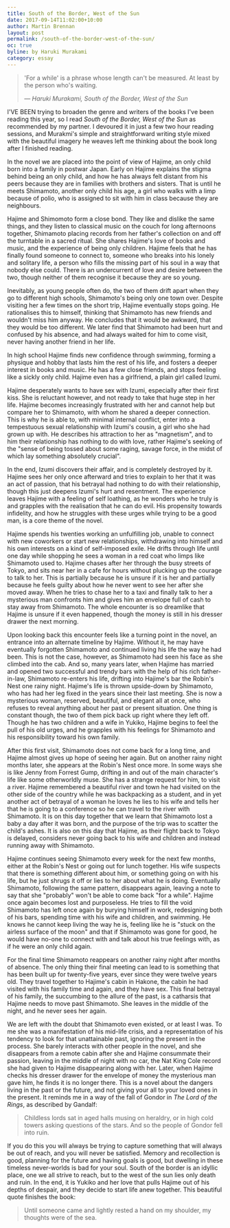 ```yaml
---
title: South of the Border, West of the Sun
date: 2017-09-14T11:02:00+10:00
author: Martin Brennan
layout: post
permalink: /south-of-the-border-west-of-the-sun/
oc: true
byline: by Haruki Murakami
category: essay
---
```


<blockquote class="hero"><p>'For a while' is a phrase whose length can't be measured. At least by the person who's waiting.</p><cite>— Haruki Murakami, South of the Border, West of the Sun</cite></blockquote>

<span class="first-letter">I</span>'VE BEEN trying to broaden the genre and writers of the books I've been reading this year, so I read _South of the Border, West of the Sun_ as recommended by my partner. I devoured it in just a few two hour reading sessions, and Murakmi's simple and straightforward writing style mixed with the beautiful imagery he weaves left me thinking about the book long after I finished reading.

<!--more-->

In the novel we are placed into the point of view of Hajime, an only child born into a family in postwar Japan. Early on Hajime explains the stigma behind being an only child, and how he has always felt distant from his peers because they are in families with brothers and sisters. That is until he meets Shimamoto, another only child his age, a girl who walks with a limp because of polio, who is assigned to sit with him in class because they are neighbours.

Hajime and Shimomoto form a close bond. They like and dislike the same things, and they listen to classical music on the couch for long afternoons together, Shimamoto placing records from her father's collection on and off the turntable in a sacred ritual. She shares Hajime's love of books and music, and the experience of being only children. Hajime feels that he has finally found someone to connect to, someone who breaks into his lonely and solitary life, a person who fills the missing part of his soul in a way that nobody else could. There is an undercurrent of love and desire between the two, though neither of them recognise it because they are so young.

Inevitably, as young people often do, the two of them drift apart when they go to different high schools, Shimamoto's being only one town over. Despite visiting her a few times on the short trip, Hajime eventually stops going. He rationalises this to himself, thinking that Shimamoto has new friends and wouldn't miss him anyway. He concludes that it would be awkward, that they would be too different. We later find that Shimamoto had been hurt and confused by his absence, and had always waited for him to come visit, never having another friend in her life.

In high school Hajime finds new confidence through swimming, forming a physique and hobby that lasts him the rest of his life, and fosters a deeper interest in books and music. He has a few close friends, and stops feeling like a sickly only child. Hajime even has a girlfriend, a plain girl called Izumi.

Hajime desperately wants to have sex with Izumi, especially after their first kiss. She is reluctant however, and not ready to take that huge step in her life. Hajime becomes increasingly frustrated with her and cannot help but compare her to Shimamoto, with whom he shared a deeper connection. This is why he is able to, with minimal internal conflict, enter into a tempestuous sexual relationship with Izumi's cousin, a girl who she had grown up with. He describes his attraction to her as "magnetism", and to him their relationship has nothing to do with love, rather Hajime's seeking of the "sense of being tossed about some raging, savage force, in the midst of which lay something absolutely crucial".

In the end, Izumi discovers their affair, and is completely destroyed by it. Hajime sees her only once afterward and tries to explain to her that it was an act of passion, that his betrayal had nothing to do with their relationship, though this just deepens Izumi's hurt and resentment. The experience leaves Hajime with a feeling of self loathing, as he wonders who he truly is and grapples with the realisation that he can do evil. His propensity towards infidelity, and how he struggles with these urges while trying to be a good man, is a core theme of the novel.

Hajime spends his twenties working an unfulfilling job, unable to connect with new coworkers or start new relationships, withdrawing into himself and his own interests on a kind of self-imposed exile. He drifts through life until one day while shopping he sees a woman in a red coat who limps like Shimamoto used to. Hajime chases after her through the busy streets of Tokyo, and sits near her in a cafe for hours without plucking up the courage to talk to her. This is partially because he is unsure if it is her and partially because he feels guilty about how he never went to see her after she moved away. When he tries to chase her to a taxi and finally talk to her a mysterious man confronts him and gives him an envelope full of cash to stay away from Shimamoto. The whole encounter is so dreamlike that Hajime is unsure if it even happened, though the money is still in his dresser drawer the next morning.

Upon looking back this encounter feels like a turning point in the novel, an entrance into an alternate timeline by Hajime. Without it, he may have eventually forgotten Shimamoto and continued living his life the way he had been. This is not the case, however, as Shimamoto had seen his face as she climbed into the cab. And so, many years later, when Hajime has married and opened two successful and trendy bars with the help of his rich father-in-law, Shimamoto re-enters his life, drifting into Hajime's bar the Robin's Nest one rainy night. Hajime's life is thrown upside-down by Shimamoto, who has had her leg fixed in the years since their last meeting. She is now a mysterious woman, reserved, beautiful, and elegant all at once, who refuses to reveal anything about her past or present situation. One thing is constant though, the two of them pick back up right where they left off. Though he has two children and a wife in Yukiko, Hajime begins to feel the pull of his old urges, and he grapples with his feelings for Shimamoto and his responsibility toward his own family.

After this first visit, Shimamoto does not come back for a long time, and Hajime almost gives up hope of seeing her again. But on another rainy night months later, she appears at the Robin's Nest once more. In some ways she is like Jenny from Forrest Gump, drifting in and out of the main character's life like some otherworldly muse. She has a strange request for him, to visit a river. Hajime remembered a beautiful river and town he had visited on the other side of the country while he was backpacking as a student, and in yet another act of betrayal of a woman he loves he lies to his wife and tells her that he is going to a conference so he can travel to the river with Shimamoto. It is on this day together that we learn that Shimamoto lost a baby a day after it was born, and the purpose of the trip was to scatter the child's ashes. It is also on this day that Hajime, as their flight back to Tokyo is delayed, considers never going back to his wife and children and instead running away with Shimamoto.

Hajime continues seeing Shimamoto every week for the next few months, either at the Robin's Nest or going out for lunch together. His wife suspects that there is something different about him, or something going on with his life, but he just shrugs it off or lies to her about what he is doing. Eventually Shimamoto, following the same pattern, disappears again, leaving a note to say that she "probably" won't be able to come back "for a while". Hajime once again becomes lost and purposeless. He tries to fill the void Shimamoto has left once again by burying himself in work, redesigning both of his bars, spending time with his wife and children, and swimming. He knows he cannot keep living the way he is, feeling like he is "stuck on the airless surface of the moon" and that if Shimamoto was gone for good, he would have no-one to connect with and talk about his true feelings with, as if he were an only child again.

For the final time Shimamoto reappears on another rainy night after months of absence. The only thing their final meeting can lead to is something that has been built up for twenty-five years, ever since they were twelve years old. They travel together to Hajime's cabin in Hakone, the cabin he had visited with his family time and again, and they have sex. This final betrayal of his family, the succumbing to the allure of the past, is a catharsis that Hajime needs to move past Shimamoto. She leaves in the middle of the night, and he never sees her again.

We are left with the doubt that Shimamoto even existed, or at least I was. To me she was a manifestation of his mid-life crisis, and a representation of his tendency to look for that unattainable past, ignoring the present in the process. She barely interacts with other people in the novel, and she disappears from a remote cabin after she and Hajime consummate their passion, leaving in the middle of night with no car, the Nat King Cole record she had given to Hajime disappearing along with her. Later, when Hajime checks his dresser drawer for the envelope of money the mysterious man gave him, he finds it is no longer there. This is a novel about the dangers living in the past or the future, and not giving your all to your loved ones in the present. It reminds me in a way of the fall of Gondor in _The Lord of the Rings_, as described by Gandalf:

> Childless lords sat in aged halls musing on heraldry, or in high cold towers asking questions of the stars. And so the people of Gondor fell into ruin.

 If you do this you will always be trying to capture something that will always be out of reach, and you will never be satisfied. Memory and recollection is good, planning for the future and having goals is good, but dwelling in these timeless never-worlds is bad for your soul. South of the border is an idyllic place, one we all strive to reach, but to the west of the sun lies only death and ruin. In the end, it is Yukiko and her love that pulls Hajime out of his depths of despair, and they decide to start life anew together. This beautiful quote finishes the book:

> Until someone came and lightly rested a hand on my shoulder, my thoughts were of the sea.